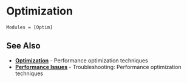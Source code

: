 <!--
category: "strategy-development"
difficulty: "advanced"
topics: [optimization]
last_updated: "2025-10-04"
-->

# Optimization

```@autodocs
Modules = [Optim]
```


## See Also

- **[Optimization](../optimization.md)** - Performance optimization techniques
- **[Performance Issues](../troubleshooting/performance-issues.md)** - Troubleshooting: Performance optimization techniques
